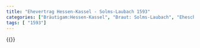```yaml
---
title: "Ehevertrag Hessen-Kassel - Solms-Laubach 1593"
categories: ["Bräutigam:Hessen-Kassel", "Braut: Solms-Laubach", "Eheschließung vollzogen?:Ja", "verschiedenkonfessionelle Ehe?:Nein", "Dynastie Bräutigam:Hessen (Kassel)", "Akteur Bräutigam:Hessen (Kassel)", "Akteur Braut:Savoyen", "Textbezug?:nein", "Ständisch?:nein", "Ratifikation?:nein", "Sonstiges?:nein", "Bräutigam:Hessen-Kassel", "Braut: Solms-Laubach"]
tags: [ "1593"]
---
```

<!--more-->
{{<v69>}}